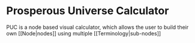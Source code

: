 # Prosperous Universe Calculator

PUC is a node based visual calculator, which allows the user to
build their own [[Node|nodes]] using multiple [[Terminology|sub-nodes]]
